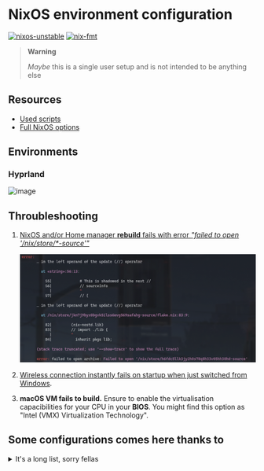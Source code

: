 # NixOS environment configuration

[![nixos-unstable](https://img.shields.io/badge/NixOS-unstable-informational.svg?style=flat&logo=nixos&logoColor=dee1e6&colorA=101419&colorB=70a5eb)](https://github.com/nixos/nixpkgs)
[![nix-fmt](https://github.com/luisnquin/nixos-config/actions/workflows/style.yml/badge.svg)](https://github.com/luisnquin/nixos-config/actions/workflows/style.yml)

> **Warning**
>
> _Maybe_ this is a single user setup and is not intended to be anything else

## Resources

- [Used scripts](https://github.com/luisnquin/scripts)
- [Full NixOS options](https://nmikhailov.github.io/nixpkgs/ch-options.html)

## Environments

### Hyprland

![image](https://github.com/luisnquin/nixos-config/assets/86449787/12a9ec9a-ffed-4b51-8a89-f906d5944f47)

## Throubleshooting

1. [NixOS and/or Home manager **rebuild** fails with error _"failed to open '/nix/store/\*-source'"_](https://discourse.nixos.org/t/nix-flakes-nix-store-source-no-such-file-or-directory/17836/9)

    ![nix rebuild source not found](./assets/nix-rebuild-source-not-found.png)

2. [Wireless connection instantly fails on startup when just switched from Windows](https://wireless.wiki.kernel.org/en/users/drivers/iwlwifi#about_dual-boot_with_windows_and_fast-boot_enabled).
3. **macOS VM fails to build.** Ensure to enable the virtualisation capacibilities for your CPU in your **BIOS**. You might find this option as "Intel (VMX) Virtualization Technology".

## Some configurations comes here thanks to

<details>
<summary>It's a long list, sorry fellas</summary>

- [the-argus](https://github.com/the-argus/nixsys)
- [angristan](https://github.com/angristan/nixos-config)
- [kmein](https://github.com/kmein/niveum)
- [mogria](https://github.com/mogria/nixpkgs-config)
- [qbit](https://github.com/qbit/nix-conf)
- [rxyhn](https://github.com/rxyhn/dotfiles)
- [srid](https://github.com/srid/nixos-config)
- [wegank](https://github.com/wegank/nixos-config)
- [Th0rgal](https://github.com/Th0rgal/horus-nix-home)
- [abxh](https://github.com/abxh/dotfiles)
- [HeinzDev](https://github.com/HeinzDev/Hyprland-dotfiles)
- [NotAShelf](https://github.com/NotAShelf/nyx)
- [nmasur](https://github.com/nmasur/dotfiles)
- [lovesegfault](https://github.com/lovesegfault/nix-config)

</details>
